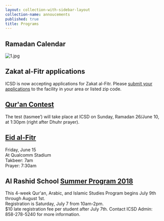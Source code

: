 ```yaml
---
layout: collection-with-sidebar-layout
collection-name: annoucements
published: true
title: Programs
---
```

## Ramadan Calendar
![1.jpg]({{site.baseurl}}/media/1.jpg)

## Zakat al-Fitr applications
ICSD is now accepting applications for Zakat al-Fitr. Please [submit your applications](http://www.icsd.org/events/zakat-al-fitr) to the facility in your area or listed zip code.

## [Qur'an Contest](http://www.icsd.org/events/qur-an-contest-1439-2018)
The test (tasmee’) will take place at ICSD on Sunday, Ramadan 26/June 10, at 1:30pm (right after Dhuhr prayer).

## [Eid al-Fitr](http://www.icsd.org/events/eid-al-fitr)
Friday, June 15  
At Qualcomm Stadium  
Takbeer: 7am  
Prayer: 7:30am

## Al Rashid School [Summer Program 2018](http://www.icsd.org/events/alrashid-summer-program)
This 4-week Qur'an, Arabic, and Islamic Studies Program begins July 9th through August 1st.  
Registration is Saturday, July 7 from 10am-2pm.  
$10 late registration fee per student after July 7th.
Contact ICSD Admin: 858-278-5240 for more information.
